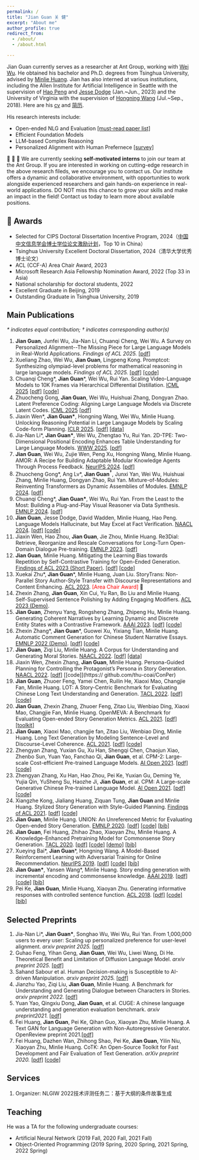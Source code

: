 ```yaml
---
permalink: /
title: "Jian Guan 关 健"
excerpt: "About me"
author_profile: true
redirect_from: 
  - /about/
  - /about.html

---
```


Jian Guan currently serves as a researcher at Ant Group, working with [Wei Wu](https://sites.google.com/view/wei-wu-homepage/home). He obtained his bachelor and Ph.D. degrees from Tsinghua University, advised by [Minlie Huang](http://coai.cs.tsinghua.edu.cn/hml/). Jian has also interned at various institutions, including the Allen Institute for Artificial Intelligence in Seattle with the supervision of [Hao Peng](https://haopeng-nlp.github.io/) and [Jesse Dodge](https://jessedodge.github.io/) (Jan.~Jun., 2023) and the University of Virginia with the supervision of [Hongning Wang]() (Jul.~Sep., 2018). Here are his [cv](./cv_guanjian.pdf) and [简历](./cv_guanjian_zh.pdf).

His research interests include:

- Open-ended NLG and Evaluation [[must-read paper list]](https://github.com/thu-coai/PaperForONLG)
- Efficient Foundation Models
- LLM-based Complex Reasoning
- Personalized Alignment with Human Prefernece [[survey]](https://arxiv.org/abs/2503.17003)

🚀 🚀 🚀 We are currently seeking **self-motivated interns** to join our team at the Ant Group. If you are interested in working on cutting-edge research in the above research fileds, we encourage you to contact us. Our institute offers a dynamic and collaborative environment, with opportunities to work alongside experienced researchers and gain hands-on experience in real-world applications. DO NOT miss this chance to grow your skills and make an impact in the field! Contact us today to learn more about available positions.



## 🏅 Awards

- Selected for CIPS Doctoral Dissertation Incentive Program, 2024（[中国中文信息学会博士学位论文激励计划](https://www.cipsc.org.cn/InstituteNews/info.aspx?itemid=4754)，Top 10 in China）
- Tsinghua University Excellent Doctoral Dissertation, 2024（清华大学优秀博士论文）
- ACL (CCF-A) Area Chair Award,  2023
- Microsoft Research Asia Fellowship Nomination Award, 2022 (Top 33 in Asia)
- National scholarship for doctoral students, 2022
- Excellent Graduate in Beijing, 2019
- Outstanding Graduate in Tsinghua University, 2019



## Main Publications

*\* indicates equal contribution; $\dagger$ indicates corresponding author(s)*

1. **Jian Guan**, Junfei Wu, Jia-Nan Li, Chuanqi Cheng, Wei Wu. A Survey on Personalized Alignment--The Missing Piece for Large Language Models in Real-World Applications. *Findings of ACL 2025.* [[pdf]](https://arxiv.org/abs/2503.17003)
2. Xueliang Zhao, Wei Wu, **Jian Guan**, Lingpeng Kong. Promptcot: Synthesizing olympiad-level problems for mathematical reasoning in large language models. *Findings of ACL 2025.* [[pdf]](https://arxiv.org/abs/2503.02324) [[code]](https://github.com/inclusionAI/PromptCoT)
3. Chuanqi Cheng\*, **Jian Guan**\*, Wei Wu, Rui Yan. Scaling Video-Language Models to 10K Frames via Hierarchical Differential Distillation. <u>ICML 2025</u> [[pdf]](https://arxiv.org/abs/2504.02438) [[code]](https://github.com/steven-ccq/ViLAMP)
4. Zhuocheng Gong, **Jian Guan**, Wei Wu, Huishuai Zhang, Dongyan Zhao. Latent Preference Coding: Aligning Large Language Models via Discrete Latent Codes. <u>ICML 2025</u> [[pdf]](https://arxiv.org/abs/2505.04993) 
5. Jiaxin Wen\*, **Jian Guan\***, Hongning Wang, Wei Wu, Minlie Huang. Unlocking Reasoning Potential in Large Langauge Models by Scaling Code-form Planning. <u>ICLR 2025</u>. [[pdf]](https://arxiv.org/pdf/2409.12452) [[data]](https://huggingface.co/datasets/jiaxin-wen/CodePlan)
6. Jia-Nan Li\*, **Jian Guan\***, Wei Wu, Zhengtao Yu, Rui Yan. 2D-TPE: Two-Dimensional Positional Encoding Enhances Table Understanding for Large Language Models. <u>WWW 2025</u>. [[pdf]](https://arxiv.org/pdf/2409.19700)
7. **Jian Guan**, Wei Wu, Zujie Wen, Peng Xu, Hongning Wang, Minlie Huang. AMOR: A Recipe for Building Adaptable Modular Knowledge Agents Through Process Feedback. <u>NeurIPS 2024</u>. [[pdf]](https://arxiv.org/abs/2402.01469)
8. Zhuocheng Gong*, Ang Lv\*, **Jian Guan$^\dagger$**, Junxi Yan, Wei Wu, Huishuai Zhang, Minlie Huang, Dongyan Zhao, Rui Yan. Mixture-of-Modules: Reinventing Transformers as Dynamic Assemblies of Modules. <u>EMNLP 2024</u>. [[pdf]](https://arxiv.org/pdf/2407.06677)
9. Chuanqi Cheng*, **Jian Guan\***, Wei Wu, Rui Yan. From the Least to the Most: Building a Plug-and-Play Visual Reasoner via Data Synthesis. <u>EMNLP 2024</u>. [[pdf]](https://arxiv.org/pdf/2406.19934)
10. **Jian Guan**, Jesse Dodge, David Wadden, Minlie Huang, Hao Peng. Language Models Hallucinate, but May Excel at Fact Verification. <u>NAACL 2024</u>. [[pdf]](https://arxiv.org/abs/2310.14564) [[code]](https://github.com/JianGuanTHU/LLMforFV)
11. Jiaxin Wen, Hao Zhou, **Jian Guan**, Jie Zhou, Minlie Huang. Re3Dial: Retrieve, Reorganize and Rescale Conversations for Long-Turn Open-Domain Dialogue Pre-training. <u>EMNLP 2023</u>. [[pdf]](https://aclanthology.org/2023.emnlp-main.612.pdf)
12. **Jian Guan**, Minlie Huang. Mitigating the Learning Bias towards Repetition by Self-Contrastive Training for Open-Ended Generation. <u>Findings of ACL 2023 (Short Paper)</u>. [[pdf]](https://arxiv.org/abs/2307.01542) [[code]](https://github.com/thu-coai/SelfCont)
13. Xuekai Zhu\*, **Jian Guan**\*, Minlie Huang, Juan Liu. StoryTrans: Non-Parallel Story Author-Style Transfer with Discourse Representations and Content Enhancing. <u>ACL 2023</u>. <font color=Red>[Area Chair Award]</font> 🏅
14. Zhexin Zhang, **Jian Guan**, Xin Cui, Yu Ran, Bo Liu and Minlie Huang. Self-Supervised Sentence Polishing by Adding Engaging Modifiers. <u>ACL 2023 (Demo)</u>.
15. **Jian Guan**, Zhenyu Yang, Rongsheng Zhang, Zhipeng Hu, Minlie Huang. Generating Coherent Narratives by Learning Dynamic and Discrete Entity States with a Contrastive Framework. <u>AAAI 2023</u>. [[pdf]](https://arxiv.org/abs/2208.03985) [[code]](https://github.com/thu-coai/ERIC)
16. Zhexin Zhang\*, **Jian Guan**\*, Guowei Xu, Yixiang Tian, Minlie Huang. Automatic Comment Generation for Chinese Student Narrative Essays. <u>EMNLP 2022 (Demo)</u>. [[pdf]](https://aclanthology.org/2022.emnlp-demos.21/) [[code]](https://github.com/thu-coai/EssayCommentGen)
17. **Jian Guan**, Ziqi Liu, Minlie Huang. A Corpus for Understanding and Generating Moral Stories. <u>NAACL 2022</u>. [[pdf]](https://arxiv.org/abs/2204.09438) [[data]](https://github.com/thu-coai/MoralStory)
18. Jiaxin Wen, Zhexin Zhang, **Jian Guan**, Minlie Huang. Persona-Guided Planning for Controlling the Protagonist’s Persona in Story Generation. <u>NAACL 2022</u>. [[pdf]](https://arxiv.org/pdf/2204.10703.pdf) [[code]](https:// github.com/thu-coai/ConPer)
19. **Jian Guan**, Zhuoer Feng, Yamei Chen, Ruilin He, Xiaoxi Mao, Changjie Fan, Minlie Huang. LOT: A Story-Centric Benchmark for Evaluating Chinese Long Text Understanding and Generation. <u>TACL 2022</u>. [[pdf]](https://direct.mit.edu/tacl/article/doi/10.1162/tacl_a_00469/110537/LOT-A-Story-Centric-Benchmark-for-Evaluating) [[code]](https://github.com/thu-coai/LOT-LongLM)
20. **Jian Guan**, Zhexin Zhang, Zhuoer Feng, Zitao Liu, Wenbiao Ding, Xiaoxi Mao, Changjie Fan, Minlie Huang. OpenMEVA: A Benchmark for Evaluating Open-ended Story Generation Metrics. <u>ACL 2021</u>. [[pdf]](https://aclanthology.org/2021.acl-long.500/) [[toolkit]](https://github.com/thu-coai/OpenMEVA)
21. **Jian Guan**, Xiaoxi Mao, changjie fan, Zitao Liu, Wenbiao Ding, Minlie Huang. Long Text Generation by Modeling Sentence-Level and Discourse-Level Coherence. <u>ACL 2021</u>. [[pdf]](https://aclanthology.org/2021.acl-long.499/) [[code]](https://github.com/thu-coai/HINT) 
22. Zhengyan Zhang, Yuxian Gu, Xu Han, Shengqi Chen, Chaojun Xiao, Zhenbo Sun, Yuan Yao, Fanchao Qi, **Jian Guan**, et al. CPM-2: Large-scale Cost-efficient Pre-trained Language Models. <u>AI Open 2021</u>. [[pdf\]](https://arxiv.org/abs/2106.10715) [[code\]](https://github.com/TsinghuaAI/CPM)
23. Zhengyan Zhang, Xu Han, Hao Zhou, Pei Ke, Yuxian Gu, Deming Ye, Yujia Qin, YuSheng Su, Haozhe Ji, **Jian Guan**, et al. CPM: A Large-scale Generative Chinese Pre-trained Language Model. <u>AI Open 2021</u>. [[pdf]](https://www.sciencedirect.com/science/article/pii/S266665102100019X) [[code]](https://github.com/TsinghuaAI/CPM)
24. Xiangzhe Kong, Jialiang Huang, Ziquan Tung, **Jian Guan** and Minlie Huang. Stylized Story Generation with Style-Guided Planning. <u>Findings of ACL 2021</u>. [[pdf]](https://aclanthology.org/2021.findings-acl.215/) [[code]](https://github.com/thu-coai/Stylized-Story-Generation-with-Style-Guided-Planning)
25. **Jian Guan**, Minlie Huang. UNION: An Unreferenced Metric for Evaluating Open-ended Story Generation. <u>EMNLP 2020</u>. [[pdf]](https://www.aclweb.org/anthology/2020.emnlp-main.736) [[code]](https://github.com/thu-coai/UNION) [[bib]](https://www.aclweb.org/anthology/2020.emnlp-main.736.bib)
26. **Jian Guan**, Fei Huang, Zhihao Zhao, Xiaoyan Zhu, Minlie Huang. A Knowledge-Enhanced Pretraining Model for Commonsense Story Generation. <u>TACL 2020</u>. [[pdf]](https://www.mitpressjournals.org/doi/pdf/10.1162/tacl_a_00302) [[code]](https://github.com/thu-coai/CommonsenseStoryGen) [[demo]](http://coai.cs.tsinghua.edu.cn/static/CommonsenseStoryGen/) [[bib]](https://www.aclweb.org/anthology/2020.tacl-1.7.bib)
27. Xueying Bai\*, **Jian Guan**\*, Hongning Wang. A Model-Based Reinforcement Learning with Adversarial Training for Online Recommendation. <u>NeurIPS 2019</u>.  [[pdf]](http://papers.nips.cc/paper/9257-a-model-based-reinforcement-learning-with-adversarial-training-for-online-recommendation) [[code]](https://github.com/JianGuanTHU/IRecGAN) [[bib]](https://proceedings.neurips.cc//paper/2019/file/e49eb6523da9e1c347bc148ea8ac55d3-Bibtex.bib)
28. **Jian Guan\***, Yansen Wang\*, Minlie Huang. Story ending generation with incremental encoding and commonsense knowledge. <u>AAAI 2019</u>.  [[pdf]](https://www.aaai.org/ojs/index.php/AAAI/article/view/4612) [[code]](https://github.com/JianGuanTHU/StoryEndGen) [[bib]](https://ojs.aaai.org/index.php/AAAI/citationstylelanguage/download/bibtex?submissionId=4612&publicationId=3017])
29. Pei Ke, **Jian Guan**, Minlie Huang, Xiaoyan Zhu. Generating informative responses with controlled sentence function. <u>ACL 2018</u>. [[pdf]](https://www.aclweb.org/anthology/P18-1139) [[code]](https://github.com/kepei1106/SentenceFunction) [[bib]](https://www.aclweb.org/anthology/P18-1139.bib)



## Selected Preprints

1. Jia-Nan Li\*, **Jian Guan\***, Songhao Wu, Wei Wu, Rui Yan. From 1,000,000 users to every user: Scaling up personalized preference for user-level alignment. *arxiv preprint 2025.* [[pdf]](https://arxiv.org/abs/2503.15463)
4. Guhao Feng, Yihan Geng, **Jian Guan**, Wei Wu, Liwei Wang, Di He. Theoretical Benefit and Limitation of Diffusion Language Model. *arxiv preprint 2025.* [[pdf]](https://arxiv.org/abs/2502.09622)
5. Sahand Sabour et al. Human Decision-making is Susceptible to AI-driven Manipulation. *arxiv preprint 2025.* [[pdf]](https://arxiv.org/abs/2502.07663)
6. Jianzhu Yao, Ziqi Liu, **Jian Guan**, Minlie Huang. A Benchmark for Understanding and Generating Dialogue between Characters in Stories. *arxiv preprint 2022.* [[pdf]](https://arxiv.org/pdf/2209.08524.pdf)
7. Yuan Yao, Qingxiu Dong, **Jian Guan**, et al. CUGE: A chinese language understanding and generation evaluation benchmark. *arxiv preprint2021.* [[pdf]](https://arxiv.org/abs/2112.13610)
8. Fei Huang, **Jian Guan**, Pei Ke, Qihan Guo, Xiaoyan Zhu, Minlie Huang. A Text GAN for Language Generation with Non-Autoregressive Generator. OpenReview preprint 2021.[[pdf\]](https://openreview.net/forum?id=wOI9hqkvu_)
9. Fei Huang, Dazhen Wan, Zhihong Shao, Pei Ke, **Jian Guan**, Yilin Niu, Xiaoyan Zhu, Minlie Huang. CoTK: An Open-Source Toolkit for Fast Development and Fair Evaluation of Text Generation. *arXiv preprint 2020.* [[pdf\]](https://arxiv.org/abs/2002.00583) [[code\]](https://github.com/thu-coai/cotk)



## Services

1. Organizer: NLGIW 2022技术评测任务二：基于大纲的条件故事生成



## Teaching

He was a TA for the following undergraduate courses:

- Artificial Neural Network (2019 Fall, 2020 Fall, 2021 Fall)
- Object-Oriented Programming (2019 Spring, 2020 Spring, 2021 Spring, 2022 Spring)

<br><br>

<div style="height: 250px;width: 250px;margin-left: 0px;">
  <script type="text/javascript" id="clustrmaps" src="//clustrmaps.com/map_v2.js?d=ZpYkmM7TcnuwV5hUFmSBK6-wcEbSUhYPqSxziPKxz3U&cl=ffffff&w=a"></script>
</div>
